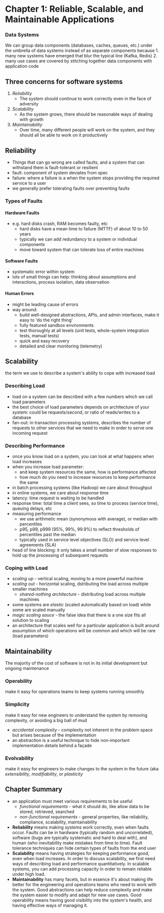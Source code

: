
# Chapter 1: Reliable, Scalable, and Maintainable Applications

### Data Systems
We can group data components (databases, caches, queues, etc.) under the umbrella of data systems instead of as separate components because
	1. many new systems have emerged that blur the typical line (Kafka, Redis)
	2. many use cases are covered by stitching together data components with application code

## Three concerns for software systems
1. *Reliability*
	- The system should continue to work correctly even in the face of adversity
2. *Scalability*
	- As the system grows, there should be reasonable ways of dealing with growth
3. *Maintainability*
	- Over time, many different people will work on the system, and they should all be able to work on it productively

## Reliability
- Things that can go wrong are called faults, and a system that can withstand them is fault-tolerant or resilient
- fault: component of system deviates from spec
- failure: where a failure is a when the system stops providing the required service to a user
- we generally prefer tolerating faults over preventing faults

### Types of Faults

#### Hardware Faults
- e.g. hard disks crash, RAM becomes faulty, etc
	- hard disks have a mean time to failure (MTTF) of about 10 to 50 years
	- typically we can add redundancy to a system or individual components
	- move toward system that can tolerate loss of entire machines
#### Software Faults
- systematic error within system
- lots of small things can help: thinking about assumptions and interactions, process isolation, data observation
#### Human Errors
- might be leading cause of errors
- way around:
  - build well-designed abstractions, APIs, and admin interfaces, make it easy to 'do the right thing'
  - fully featured sandbox environments
  - test thoroughly at all levels (unit tests, whole-system integration tests, manual tests)
  - quick and easy recovery
  - detailed and clear monitoring (telemetry)

## Scalability
the term we use to describe a system's ability to cope with increased load

### Describing Load
- load on a system can be described with a few numbers which we call load parameters
- the best choice of load parameters depends on architecture of your system: could be requests/second, or ratio of reads/writes to a database
- fan-out: in transaction processing systems, describes the number of requests to other services that we need to make in order to serve one incoming request

### Describing Performance
- once you know load on a system, you can look at what happens when load increases
- when you increase load parameter:
	- and keep system resources the same, how is performance affected
	- how much do you need to increase resources to keep performance the same
- in batch processing systems (like Hadoop) we care about throughput
- in online systems, we care about response time
- latency: time request is waiting to be handled
- response time: total time a client sees, so time to process (service time), queuing delays, etc
- measuring performance
  - we use arithmetic mean (synonymous with average), or median with percentiles
  - p95, p99, p999 (95%, 99%, 99.9%) to reflect thresholds of percentiles past the median
  - typically used in service level objectives (SLO) and service level agreements (SLA)
- head of line blocking: it only takes a small number of slow responses to hold up the processing of subsequent requests

### Coping with Load
- *scaling up* - vertical scaling, moving to a more powerful machine
- *scaling out* - horizontal scaling, dstributing the load across multiple smaller machines
  - *shared-nothing architecture* - distributing load across multiple machines
- some systems are *elastic* (scaled automatically based on load) while some are scaled manually
- *magic scaling sauce* - the false idea that there is a one size fits all solution to scaling
- an architecture that scales well for a particular application is built around assumption of which operations will be common and which will be rare (load parameters)

## Maintainability
The majority of the cost of software is not in its initial development but ongoing maintenance

### Operability
make it easy for operations teams to keep systems running smoothly

### Simplicity
make it easy for new engineers to understand the system by removing complexity, or avoiding a big ball of mud
- *accidental complexity* - complexity not inherent in the problem space but arises because of the implementation
- an abstraction is a useful technique to hide non-important implementation details behind a façade

### Evolvability
make it easy for engineers to make changes to the system in the future (aka *extensibility*, *modifiability*, or *plasticity*

## Chapter Summary
- an application must meet various requirements to be useful
	- *functional requirements* - what it should do, like allow data to be stored, retrieved, searched
	- *non-functional requirements* - general properties, like reliability, compliance, scalability, maintainability
- **Reliability** means making systems work correctly, even when faults occur. Faults can be in hardware (typically random and uncorrelated), software (bugs are typically systematic and hard to deal with), and human (who inevitability make mistakes from time to time). Fault tolerance techniques can hide certain types of faults from the end user
- **Scalability** means having strategies for keeping performance good, even when load increases. In order to discuss scalability, we first need ways of describing load and performance quantitatively. In scalable systems, you can add processing capacity in order to remain reliable under high load.
- **Maintainability** has many facets, but in essence it's about making life better for the engineering and operations teams who need to work with the system. Good abstractions can help reduce complexity and make the system easier to modify and adapt for new use cases. Good operability means having good visibility into the system's health, and having effective ways of managing it.
